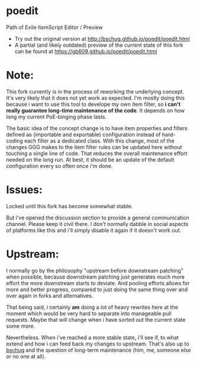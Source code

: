 # poedit
Path of Exile ItemScript Editor / Preview

* Try out the original version at http://bschug.github.io/poedit/poedit.html
* A partial (and likely outdated) preview of the current state of this fork can be found at https://gb609.github.io/poedit/poedit.html

# Note:
This fork currently is in the process of reworking the underlying concept. It's very likely that it does not yet work as expected. 
I'm mostly doing this because i want to use this tool to develope my own item filter, so **i can't really guarantee long-time maintenance of the code**. It depends on how long my current PoE-binging phase lasts.

The basic idea of the concept change is to have item properties and filters defined as (importable and exportable) configuration instead of hard-coding each filter as a dedicated class. With this change, most of the changes GGG makes to the item filter rules can be updated here without touching a single line of code. That reduces the overall maintenance effort needed on the long run. At best, it should be an update of the default configuration every so often once i'm done.

# Issues:
Locked until this fork has become somewhat stable. 

But i've opened the discussion section to provide a general communication channel. Please keep it civil there. I don't normally dabble in social aspects of platforms like this and i'll simply disable it again if it doesn't work out.

# Upstream:
I normally go by the philosophy "upstream before downstream patching" when possible, because downstream patching just generates much more effort the more downstream starts to deviate. And pooling efforts allows for more and better progress, compared to just doing the same thing over and over again in forks and alternatives.

That being said, i certainly **am** doing a lot of heavy rewrites here at the moment which would be very hard to separate into manageable pull requests. Maybe that will change when i have sorted out the current state some more.

Nevertheless. When i've reached a more stable state, i'll see if, to what extend and how i can feed back my changes to upstream. That's also up to [bschug](https://github.com/bschug) and the question of long-term maintenance (him, me, someone else or no one at all).
